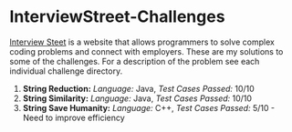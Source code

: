 InterviewStreet-Challenges
==========================

[Interview Steet](www.interviewstreet.com) is a website that allows programmers to solve complex coding problems and connect with employers. These are my solutions to some of the challenges. For a description of the problem see each individual challenge directory.

1. **String Reduction:** *Language:* Java, *Test Cases Passed:* 10/10
2. **String Similarity:** *Language:* Java, *Test Cases Passed:* 10/10
3. **String Save Humanity:** *Language:* C++, *Test Cases Passed:* 5/10 - Need to improve efficiency
